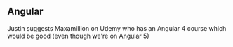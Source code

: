 ## Angular
Justin suggests Maxamillion on Udemy who has an Angular 4 course which would be good (even though we're on Angular 5)
